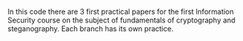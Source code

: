 In this code there are 3 first practical papers for the first Information Security course on the subject of fundamentals of cryptography and steganography. Each branch has its own practice.
